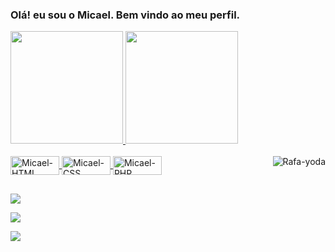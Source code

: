 ### Olá! eu sou o Micael. Bem vindo ao meu perfil.

<div>
  <a href="https://github.com/MicaelChaves">
  <img height="180em" src="https://github-readme-stats.vercel.app/api?username=MicaelChaves&show_icons=true&theme=dark&include_all_commits=true&count_private=true"/>
  <img height="180em" src="https://github-readme-stats.vercel.app/api/top-langs/?username=MicaelChaves&layout=compact&langs_count=7&theme=dark"/>
</div>
  
<div style="display: inline_block"><br>
  <img align="center" alt="Micael-HTML" height="30" width="78" src="https://img.shields.io/badge/HTML5-E34F26?style=for-the-badge&logo=html5&logoColor=white">
  <img align="center" alt="Micael-CSS" height="30" width="78" src="https://img.shields.io/badge/CSS3-1572B6?style=for-the-badge&logo=css3&logoColor=white">
  <img align="center" alt="Micael-PHP" height="30" width="78" src="https://img.shields.io/badge/PHP-777BB4?style=for-the-badge&logo=php&logoColor=white">
  
  <img align="right" alt="Rafa-yoda" src="https://cdn.discordapp.com/attachments/795358919417397249/825430589581688872/hi.gif">
</div>
  
  ##

<div>
  <a href="https://www.instagram.com/micael.chaves_/" target="_blank"> <img src="https://img.shields.io/badge/Instagram-E4405F?style=for-the-badge&logo=instagram&logoColor=white" target="_blank"></a>
  
  <a href = "mailto:micaelgpchaves@gmail.com"><img src="https://img.shields.io/badge/Gmail-D14836?style=for-the-badge&logo=gmail&logoColor=white" target="_blank"></a>
  
  <!--<a href="https://discord.gg/" target="_blank"><img src="https://img.shields.io/badge/Discord-7289DA?style=for-the-badge&logo=discord&logoColor=white" target="_blank"></a>-->
  
  <a href="https://t.me/MicaelChaves" target="_blank"><img src="https://img.shields.io/badge/Telegram-2CA5E0?style=for-the-badge&logo=telegram&logoColor=white" target="_blank"></a>
</div>

